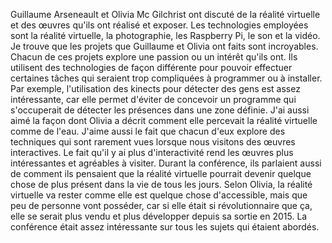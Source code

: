 Guillaume Arseneault et Olivia Mc Gilchrist ont discuté de la réalité virtuelle et des œuvres qu'ils ont réalisé et exposer. Les technologies employées sont la réalité virtuelle, la photographie, les Raspberry Pi, le son et la vidéo. Je trouve que les projets que Guillaume et Olivia ont faits sont incroyables. Chacun de ces projets explore une passion ou un intérêt qu'ils ont. Ils utilisent des technologies de façon différente pour pouvoir effectuer certaines tâches qui seraient trop compliquées à programmer ou à installer. Par exemple, l'utilisation des kinects pour détecter des gens est assez intéressante, car elle permet d'éviter de concevoir un programme qui s'occuperait de détecter les présences dans une zone définie. J'ai aussi aimé la façon dont Olivia a décrit comment elle percevait la réalité virtuelle comme de l'eau. J'aime aussi le fait que chacun d'eux explore des techniques qui sont rarement vues lorsque nous visitons des œuvres interactives. Le fait qu'il y ai plus d'interactivité rend les œuvres plus intéressantes et agréables à visiter. Durant la conférence, ils parlaient aussi de comment ils pensaient que la réalité virtuelle pourrait devenir quelque chose de plus présent dans la vie de tous les jours. Selon Olivia, la réalité virtuelle va rester comme elle est quelque chose d'accessible, mais que peu de personne vont posséder, car si elle était si révolutionnaire que ça, elle se serait plus vendu et plus développer depuis sa sortie en 2015. La conférence était assez intéressante sur tous les sujets qui étaient abordés. 
